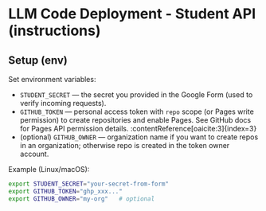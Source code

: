 # LLM Code Deployment - Student API (instructions)

## Setup (env)
Set environment variables:
- `STUDENT_SECRET` — the secret you provided in the Google Form (used to verify incoming requests).
- `GITHUB_TOKEN` — personal access token with `repo` scope (or Pages write permission) to create repositories and enable Pages. See GitHub docs for Pages API permission details. :contentReference[oaicite:3]{index=3}
- (optional) `GITHUB_OWNER` — organization name if you want to create repos in an organization; otherwise repo is created in the token owner account.

Example (Linux/macOS):
```bash
export STUDENT_SECRET="your-secret-from-form"
export GITHUB_TOKEN="ghp_xxx..."
export GITHUB_OWNER="my-org"   # optional
